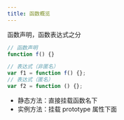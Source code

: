 ```yaml
---
title: 函数概览
---
```


函数声明，函数表达式之分

```js
// 函数声明
function f() {}

// 表达式（非匿名）
var f1 = function f() {};
// 表达式（匿名）
var f2 = function () {};
```

- 静态方法：直接挂载函数名下
- 实例方法：挂载 prototype 属性下面
